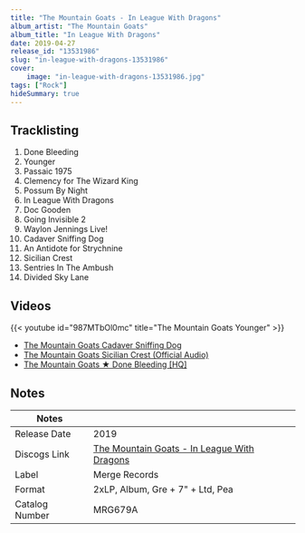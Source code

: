 ```yaml
---
title: "The Mountain Goats - In League With Dragons"
album_artist: "The Mountain Goats"
album_title: "In League With Dragons"
date: 2019-04-27
release_id: "13531986"
slug: "in-league-with-dragons-13531986"
cover:
    image: "in-league-with-dragons-13531986.jpg"
tags: ["Rock"]
hideSummary: true
---
```


## Tracklisting
1. Done Bleeding
2. Younger
3. Passaic 1975
4. Clemency for The Wizard King
5. Possum By Night
6. In League With Dragons
7. Doc Gooden
8. Going Invisible 2
9. Waylon Jennings Live!
10. Cadaver Sniffing Dog
11. An Antidote for Strychnine
12. Sicilian Crest
13. Sentries In The Ambush
14. Divided Sky Lane

## Videos
{{< youtube id="987MTbOl0mc" title="The Mountain Goats Younger" >}}
- [The Mountain Goats Cadaver Sniffing Dog](https://www.youtube.com/watch?v=YhWmbViBAxg)
- [The Mountain Goats Sicilian Crest (Official Audio)](https://www.youtube.com/watch?v=yHDsTbMcm_k)
- [The Mountain Goats ★ Done Bleeding [HQ]](https://www.youtube.com/watch?v=5q5autRy7RU)

## Notes

| Notes          |             |
| ---------------| ----------- |
| Release Date   | 2019 |
| Discogs Link   | [The Mountain Goats - In League With Dragons](https://www.discogs.com/release/13531986) |
| Label          | Merge Records |
| Format         | 2xLP, Album, Gre + 7\" + Ltd, Pea |
| Catalog Number | MRG679A |


